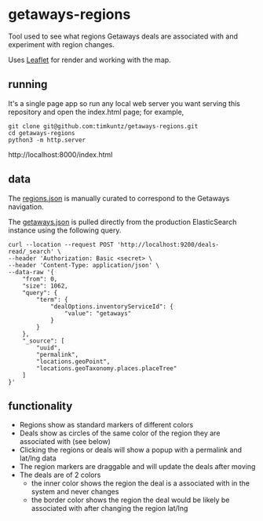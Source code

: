 # getaways-regions
Tool used to see what regions Getaways deals are associated with and experiment with region changes.

Uses [Leaflet](https://leafletjs.com/) for render and working with the map.

## running
It's a single page app so run any local web server you want serving this repository and open the index.html page; for example,

```
git clone git@github.com:timkuntz/getaways-regions.git
cd getaways-regions
python3 -m http.server
```
http://localhost:8000/index.html

## data

The [regions.json](https://github.com/timkuntz/getaways-regions/blob/main/data/regions.json) is manually curated to correspond to the Getaways navigation.

The [getaways.json](https://github.com/timkuntz/getaways-regions/blob/main/data/getaways.json) is pulled directly from the production ElasticSearch instance using the following query.

```
curl --location --request POST 'http://localhost:9200/deals-read/_search' \
--header 'Authorization: Basic <secret> \
--header 'Content-Type: application/json' \
--data-raw '{
    "from": 0,
    "size": 1062,
    "query": {
        "term": {
            "dealOptions.inventoryServiceId": {
                "value": "getaways"
            }
        }
    },
    "_source": [
        "uuid",
        "permalink",
        "locations.geoPoint",
        "locations.geoTaxonomy.places.placeTree"
    ]
}'
```

## functionality

* Regions show as standard markers of different colors
* Deals show as circles of the same color of the region they are associated with (see below)
* Clicking the regions or deals will show a popup with a permalink and lat/lng data
* The region markers are draggable and will update the deals after moving
* The deals are of 2 colors
    * the inner color shows the region the deal is a associated with in the system and never changes
    * the border color shows the region the deal would be likely be associated with after changing the region lat/lng

